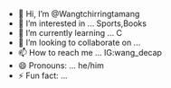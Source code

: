 - 👋 Hi, I’m @Wangtchirringtamang
- 👀 I’m interested in ... Sports,Books
- 🌱 I’m currently learning ... C
- 💞️ I’m looking to collaborate on ...
- 📫 How to reach me ... IG:wang_decap
- 😄 Pronouns: ... he/him
- ⚡ Fun fact: ...

<!---
Wangtchirringtamang/Wangtchirringtamang is a ✨ special ✨ repository because its `README.md` (this file) appears on your GitHub profile.
You can click the Preview link to take a look at your changes.
--->

